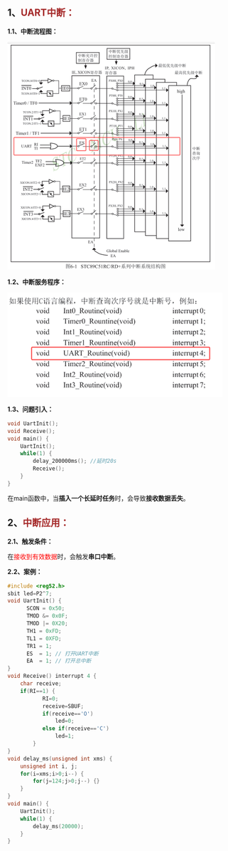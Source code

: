 ## 1、<span style="color:brown">UART中断：</span>

**1.1、中断流程图：**

<img src="https://raw.githubusercontent.com/root-bine/image/main/Typora-image/UART24.png" alt="image-20251010144133438" style="zoom: 50%;" />

**1.2、中断服务程序：**

<img src="https://raw.githubusercontent.com/root-bine/image/main/Typora-image/UART25.png" alt="image-20251010144224970" style="zoom:67%;" />

**1.3、问题引入：**

```c
void UartInit();
void Receive();
void main() {
    UartInit();
    while(1) {
        delay_200000ms(); //延时20s
        Receive();
    }
}
```

在main函数中，当**插入一个长延时任务**时，会导致**接收数据丢失**。



## 2、<span style="color:brown">中断应用：</span>

**2.1、触发条件：**

在<span style="color:red">接收到有效数据</span>时，会触发**串口中断**。

**2.2、案例：**

```c
#include <reg52.h>
sbit led=P2^7;
void UartInit() {            
      SCON = 0x50;            
      TMOD &= 0x0F;           
      TMOD |= 0X20;           
      TH1 = 0xFD;            
      TL1 = 0XFD;
      TR1 = 1;   
      ES  = 1; // 打开UART中断
      EA  = 1; // 打开总中断
}
void Receive() interrupt 4 {
    char receive;
    if(RI==1) {
           RI=0; 
           receive=SBUF;
           if(receive=='O')
               led=0;
           else if(receive=='C')
               led=1;        
        }
}
void delay_ms(unsigned int xms) {
    unsigned int i, j;
    for(i=xms;i>0;i--) {
        for(j=124;j>0;j--) {}
    }
}
void main() {
    UartInit();
    while(1) {
        delay_ms(20000);
    }
}
```


